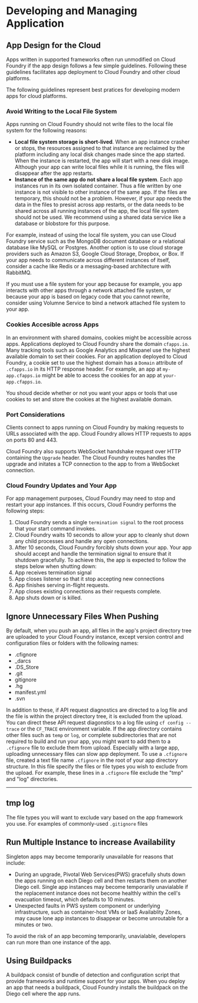 # Developing and Managing Application

## App Design for the Cloud
Apps written in supported frameworks often run unmodified on Cloud Foundry if the app design follows a few simple guidelines. Following these guidelines facilitates app deployment to Cloud Foundry and other cloud platforms.

The following guidelines represent best pratices for developing modern apps for cloud platforms. 

### Avoid Writing to the Local File System
Apps running on Cloud Foundry should not write files to the local file system for the following reasons:
- **Local file system storage is short-lived**. When an app instance crasher or stops, the resources assigned to that instance are reclaimed by the platform including any local disk changes made since the app started. When the instance is restarted, the app will start with a new disk image. Although your app can write local files while it is running, the files will disappear after the app restarts.
- **Instance of the same app do not share a local file system**. Each app instances run in its own isolated container. Thus a file written by one instance is not visible to other instance of the same app. If the files are temporary, this should not be a problem. However, if your app needs the data in the files to presist across app restarts, or the data needs to be shared across all running instances of the app, the local file system should not be used. We recommend using a shared data service like a database or blobstore for this purpose.

For example, instead of using the local file system, you can use Cloud Foundry service such as the MongoDB document database or a relational database like MySQL or Postgres. Another option is to use cloud storage providers such as Amazon S3, Google Cloud Storage, Dropbox, or Box. If your app needs to communicate across different instances of itself, consider a cache like Redis or a messaging-based architecture with RabbitMQ.

If you must use a file system for your app because for example, you app interacts with other apps through a network attached file system, or because your app is based on legacy code that you cannot rewrite, consider using Volumne Service to bind a network attached file system to your app.

### Cookies Accesible across Apps
In an environment with shared domains, cookies might be accessible across apps.
Applications deployed to Cloud Foundry share the domain `cfapps.io`. Many tracking tools such as Google Analytics and Mixpanel use the highest available domain to set their cookies. For an application deployed to Cloud Foundry, a cookie set to use the highest domain has a `Domain` attribute of `.cfapps.io` in its HTTP response header. For example, an app at `my-app.cfapps.io` might be able to access the cookies for an app at `your-app.cfapps.io`.

You shoud decide whether or not you want your apps or tools that use cookies to set and store the cookies at the highest available domain.

### Port Considerations
Clients connect to apps running on Cloud Foundry by making requests to URLs associated with the app. Cloud Foundry allows HTTP requests to apps on ports 80 and 443.

Cloud Foundry also supports WebSocket handshake request over HTTP containing the `Upgrade` header. The Cloud Foundry routes handles the upgrade and initates a TCP connection to the app to from a WebSocket connection.

### Cloud Foundry Updates and Your App
For app management purposes, Cloud Foundry may need to stop and restart your app instances. If this occurs, Cloud Foundry performs the following steps:
1. Cloud Foundry sends a single `termination signal` to the root process that your start command invokes.
2. Cloud Foundry waits 10 seconds to allow your app to cleanly shut down any child processes and handle any open connections.
3. After 10 seconds, Cloud Foundry forcibly shuts down your app.
Your app should accept and handle the termination signal to ensure that it shutdown gracefully. To achieve this, the app is expected to follow the steps below when shutting down:
1. App receives termination signal
2. App closes listener so that it stop accepting new connections
3. App finishes serving in-flight requests.
4. App closes existing connections as their requests complete.
5. App shuts down or is killed.

## Ignore Unnecessary Files When Pushing
By default, when you push an app, all files in the app's project directory tree are uploaded to your Cloud Foundry instance, except version control and configuration files or folders with the following names:
- .cfignore
- _darcs
- .DS_Store
- .git
- gitignore
- .hg
- manifest.yml
- .svn

In addition to these, if API request diagnostics are directed to a log file and the file is within the project directory tree, it is excluded from the upload. You can direct these API request diagonstics to a log file using `cf config --trace` or the `CF_TRACE` environment variable.
If the app directory contains other files such as `temp` or `log`, or complete subdirectories that are not required to build and run your app, you might want to add them to a `.cfignore` file to exclude them from upload. Especially with a large app, uploading unnecessary files can slow app deployment.
To use a `.cfignore` file, created a text file name `.cfignore` in the root of your app directory structure. In this file specify the files or file types you wish to exclude from the upload. For example, these lines in a `.cfignore` file exclude the "tmp" and "log" directories.

---
tmp
log
---

The file types you will want to exclude vary based on the app framework you use. For examples of commonly-used `.gitignore` files

## Run Multiple Instance to increase Availability
Singleton apps may become temporarily unavailable for reasons that include: 
- During an upgrade, Pivotal Web Services(PWS) gracefully shuts down the apps running on each Diego cell and then restarts them on another Diego cell. Single app instances may become temporarily unavialable if the replacement instance does not become healthly within the cell's evacuation timeout, which defaults to 10 minutes.
- Unexpected faults in PWS system component or underlying infrastructure, such as container-host VMs or IaaS Availablity Zones, may cause lone app instances to disappear or become unroutable for a minutes or two.

To avoid the risk of an app becoming temporarily, unavialable, developers can run more than one instance of the app.

## Using Buildpacks
A buildpack consist of bundle of detection and configuration script that provide frameworks and runtime support for your apps. When you deploy an app that needs a buildpack, Cloud Foundry installs the buildpack on the Diego cell where the app runs.
